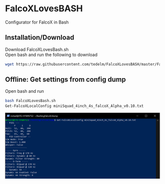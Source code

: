 # FalcoXLovesBASH
Configurator for FalcoX in Bash


## Installation/Download
Download FalcoXLovesBash.sh </br>
Open bash and run the following to download
```bash
wget https://raw.githubusercontent.com/tedelm/FalcoXLovesBASH/master/FalcoXLovesBASH.sh
```

## Offline: Get settings from config dump
Open bash and run
```bash
bash FalcoXLovesBash.sh
Get-FalcoXLocalConfig miniSquad_4inch_4s_falcoX_Alpha_v0.10.txt
```
<img src='https://github.com/tedelm/FalcoXLovesBASH/blob/master/img/GetFalcoXLocal_1.PNG'>